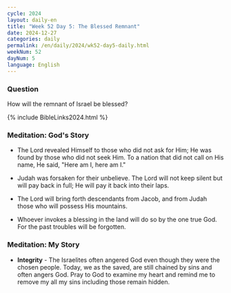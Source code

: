 ```yaml
---
cycle: 2024
layout: daily-en
title: "Week 52 Day 5: The Blessed Remnant"
date: 2024-12-27
categories: daily
permalink: /en/daily/2024/wk52-day5-daily.html
weekNum: 52
dayNum: 5
language: English
---
```


### Question     
How will the remnant of Israel be blessed?

{% include BibleLinks2024.html %} 

### Meditation: God's Story   
+ The Lord revealed Himself to those who did not ask for Him; He was found by those who did not seek Him. To a nation that did not call on His name, He said, "Here am I, here am I." 

+ Judah was forsaken for their unbelieve. The Lord will not keep silent but will pay back in full; He will pay it back into their laps. 

+ The Lord will bring forth descendants from Jacob, and from Judah those who will possess His mountains. 

+ Whoever invokes a blessing in the land will do so by the one true God. For the past troubles will be forgotten. 

### Meditation: My Story   
+ **Integrity** - The Israelites often angered God even though they were the chosen people. Today, we as the saved, are still chained by sins and often angers God. Pray to God to examine my heart and remind me to remove my all my sins including those remain hidden. 
